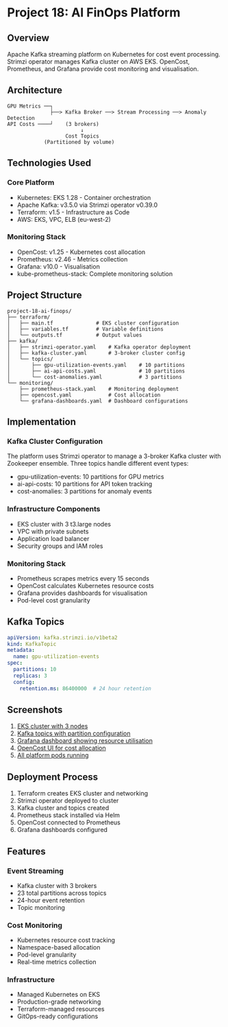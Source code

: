 # Project 18: AI FinOps Platform

## Overview

Apache Kafka streaming platform on Kubernetes for cost event processing. Strimzi operator manages Kafka cluster on AWS EKS. OpenCost, Prometheus, and Grafana provide cost monitoring and visualisation.

## Architecture

```
GPU Metrics ──┐
              ├──> Kafka Broker ──> Stream Processing ──> Anomaly Detection
API Costs ────┘    (3 brokers)                           
                        ↓
                   Cost Topics
            (Partitioned by volume)
```

## Technologies Used

### Core Platform
- Kubernetes: EKS 1.28 - Container orchestration
- Apache Kafka: v3.5.0 via Strimzi operator v0.39.0
- Terraform: v1.5 - Infrastructure as Code
- AWS: EKS, VPC, ELB (eu-west-2)

### Monitoring Stack
- OpenCost: v1.25 - Kubernetes cost allocation
- Prometheus: v2.46 - Metrics collection
- Grafana: v10.0 - Visualisation
- kube-prometheus-stack: Complete monitoring solution

## Project Structure

```
project-18-ai-finops/
├── terraform/
│   ├── main.tf              # EKS cluster configuration
│   ├── variables.tf         # Variable definitions
│   └── outputs.tf           # Output values
├── kafka/
│   ├── strimzi-operator.yaml    # Kafka operator deployment
│   ├── kafka-cluster.yaml       # 3-broker cluster config
│   └── topics/
│       ├── gpu-utilization-events.yaml    # 10 partitions
│       ├── ai-api-costs.yaml              # 10 partitions
│       └── cost-anomalies.yaml            # 3 partitions
└── monitoring/
    ├── prometheus-stack.yaml    # Monitoring deployment
    ├── opencost.yaml            # Cost allocation
    └── grafana-dashboards.yaml  # Dashboard configurations
```

## Implementation

### Kafka Cluster Configuration

The platform uses Strimzi operator to manage a 3-broker Kafka cluster with Zookeeper ensemble. Three topics handle different event types:

- gpu-utilization-events: 10 partitions for GPU metrics
- ai-api-costs: 10 partitions for API token tracking
- cost-anomalies: 3 partitions for anomaly events

### Infrastructure Components

- EKS cluster with 3 t3.large nodes
- VPC with private subnets
- Application load balancer
- Security groups and IAM roles

### Monitoring Stack

- Prometheus scrapes metrics every 15 seconds
- OpenCost calculates Kubernetes resource costs
- Grafana provides dashboards for visualisation
- Pod-level cost granularity

## Kafka Topics

```yaml
apiVersion: kafka.strimzi.io/v1beta2
kind: KafkaTopic
metadata:
  name: gpu-utilization-events
spec:
  partitions: 10
  replicas: 3
  config:
    retention.ms: 86400000  # 24 hour retention
```

## Screenshots

1. [EKS cluster with 3 nodes](screenshots/eks-cluster.png)
2. [Kafka topics with partition configuration](screenshots/kafka-topics.png)
3. [Grafana dashboard showing resource utilisation](screenshots/grafana-dashboard.png)
4. [OpenCost UI for cost allocation](screenshots/opencost-ui.png)
5. [All platform pods running](screenshots/pods-running.png)

## Deployment Process

1. Terraform creates EKS cluster and networking
2. Strimzi operator deployed to cluster
3. Kafka cluster and topics created
4. Prometheus stack installed via Helm
5. OpenCost connected to Prometheus
6. Grafana dashboards configured

## Features

### Event Streaming
- Kafka cluster with 3 brokers
- 23 total partitions across topics
- 24-hour event retention
- Topic monitoring

### Cost Monitoring
- Kubernetes resource cost tracking
- Namespace-based allocation
- Pod-level granularity
- Real-time metrics collection

### Infrastructure
- Managed Kubernetes on EKS
- Production-grade networking
- Terraform-managed resources
- GitOps-ready configurations